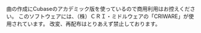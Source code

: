 曲の作成にCubaseのアカデミック版を使っているので商用利用はお控えください。
このソフトウェアには、（株）ＣＲＩ・ミドルウェアの「CRIWARE」が使用されています。
改変、再配布はとりあえず禁止しております。
